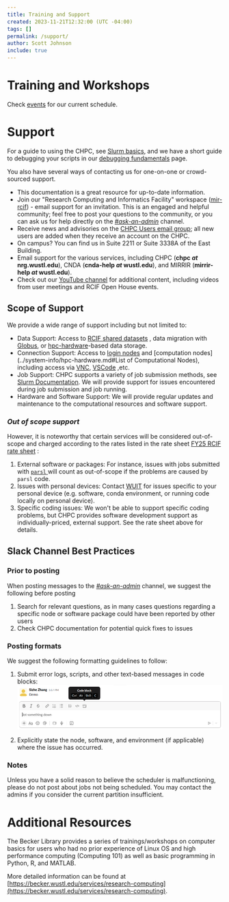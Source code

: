 ```yaml
---
title: Training and Support
created: 2023-11-21T12:32:00 (UTC -04:00)
tags: []
permalink: /support/
author: Scott Johnson
include: true
---
```

# Training and Workshops
Check [events](../events.md) for our current schedule.
# Support
For a guide to using the CHPC, see [Slurm basics](slurm-basics.md), and we have a short guide to debugging your scripts in our [debugging fundamentals](debugging-fundamentals.md) page.

You also have several ways of contacting us for one-on-one or crowd-sourced support.

* This documentation is a great resource for up-to-date information.
* Join our "Research Computing and Informatics Facility" workspace ([mir-rcif](https://mir-rcif.slack.com)) - email support for an invitation. This is an engaged and helpful community; feel free to post your questions to the community, or you can ask us for help directly on the [_#ask-an-admin_](https://mir-rcif.slack.com/archives/C05SQC1SJ0Y) channel.
* Receive news and advisories on the [CHPC Users email group](https://gowustl.sharepoint.com/sites/chpc-users); all new users are added when they receive an account on the CHPC.
* On campus? You can find us in Suite 2211 or Suite 3338A of the East Building.
* Email support for the various services, including CHPC (__chpc _at_ nrg.wustl.edu__), CNDA (__cnda-help _at_ wustl.edu__), and MIRRIR (__mirrir-help _at_ wustl.edu__).
* Check out our [YouTube channel](https://www.youtube.com/@rcifwustl) for additional content, including videos from user meetings and RCIF Open House events.

## Scope of Support
We provide a wide range of support including but not limited to:
* Data Support: Access to [RCIF shared datasets](rcif-shared-datasets.md) , data migration with [Globus](getting-started-with-globus.md), or [hpc-hardware](../system-info/hpc-hardware.md)-based data storage.
* Connection Support: Access to [login nodes](connect-to-login-nodes.md) and [computation nodes](../system-info/hpc-hardware.md#List of Computational Nodes), including access via [VNC](../software/vnc-remotedesktop), [VSCode](../software/visual-studio-code) ,etc.
* Job Support: CHPC supports a variety of job submission methods, see [Slurm Documentation](slurm-basics.md). We will provide support for issues encountered during job submission and job running.
* Hardware and Software Support: We will provide regular updates and maintenance to the computational resources and software support.
### *Out of scope support*
However, it is noteworthy that certain services will be considered out-of-scope and charged according to the rates listed in the rate sheet [FY25 RCIF rate sheet](https://wustl.box.com/s/t01lm5ajuj776wz8w7jra1wjf2zwnejt) :
1. External software or packages: For instance, issues with jobs submitted with [`parsl` ](https://parsl-project.org/) will count as out-of-scope if the problems are caused by `parsl` code.
2. Issues with personal devices: Contact [WUIT](https://it.wustl.edu/help/washu-it-support/) for issues specific to your personal device (e.g. software, conda environment, or running code locally on personal device).
3. Specific coding issues: We won't be able to support specific coding problems, but CHPC provides software development support as individually-priced, external support. See the rate sheet above for details.
## Slack Channel Best Practices

### Prior to posting

When posting messages to the [_#ask-an-admin_](https://mir-rcif.slack.com/archives/C05SQC1SJ0Y) channel, we suggest the following before posting
1. Search for relevant questions, as in many cases questions regarding a specific node or software package could have been reported by other users
2. Check CHPC documentation for potential quick fixes to issues

### Posting formats

We suggest the following formatting guidelines to follow:
1. Submit error logs, scripts, and other text-based messages in code blocks:
![Screenshot of a Jupyter notebook](../assets/images/slack_code_block.png)

2. Explicitly state the node, software, and environment (if applicable) where the issue has occurred.

### Notes
Unless you have a solid reason to believe the scheduler is malfunctioning, please do not post about jobs not being scheduled. You may contact the admins if you consider the current partition insufficient.
# Additional Resources
The Becker Library provides a series of trainings/workshops on computer basics for users who had no prior experience of Linux OS and high performance computing (Computing 101) as well as basic programming in Python, R, and MATLAB.

More detailed information can be found at [https://becker.wustl.edu/services/research-computing](https://becker.wustl.edu/services/research-computing).
